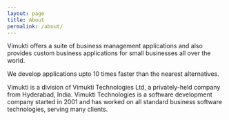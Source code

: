 ```yaml
---
layout: page
title: About
permalink: /about/
---
```


Vimukti offers a suite of business management applications and also provides custom business applications for small businesses all over the world.

We develop applications upto 10 times faster than the nearest alternatives.

Vimukti is a division of Vimukti Technologies Ltd, a privately-held company from Hyderabad, India. Vimukti Technologies is a software development company started in 2001 and has worked on all standard business software technologies, serving many clients.
